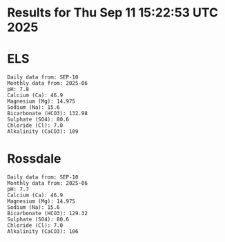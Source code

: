 # Results for Thu Sep 11 15:22:53 UTC 2025
# ELS
```
Daily data from: SEP-10
Monthly data from: 2025-06
pH: 7.8
Calcium (Ca): 46.9
Magnesium (Mg): 14.975
Sodium (Na): 15.6
Bicarbonate (HCO3): 132.98
Sulphate (SO4): 80.6
Chloride (Cl): 7.0
Alkalinity (CaCO3): 109
```
# Rossdale
```
Daily data from: SEP-10
Monthly data from: 2025-06
pH: 7.7
Calcium (Ca): 46.9
Magnesium (Mg): 14.975
Sodium (Na): 15.6
Bicarbonate (HCO3): 129.32
Sulphate (SO4): 80.6
Chloride (Cl): 7.0
Alkalinity (CaCO3): 106
```
